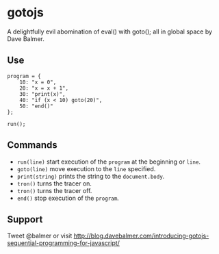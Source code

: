 gotojs
======

A delightfully evil abomination of eval() with goto(); all in global space
by Dave Balmer.

Use
---

```language-javascript
program = {
	10: "x = 0",
	20: "x = x + 1",
	30: "print(x)",
	40: "if (x < 10) goto(20)",
	50: "end()"
};

run();
```

Commands
--------

- `run(line)` start execution of the `program` at the beginning or `line`.
- `goto(line)` move execution to the `line` specified.
- `print(string)` prints the string to the `document.body`.
- `tron()` turns the tracer on.
- `tron()` turns the tracer off.
- `end()` stop execution of the `program`.

Support
-------

Tweet @balmer or visit http://blog.davebalmer.com/introducing-gotojs-sequential-programming-for-javascript/
